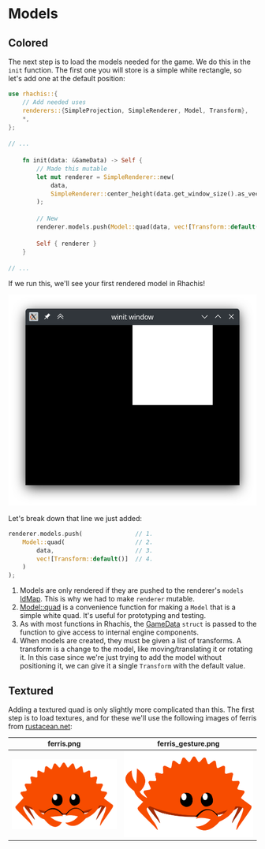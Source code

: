 # Models

## Colored

The next step is to load the models needed for the game. We do this in the `init` function. The first one you will store is a simple white rectangle, so let's add one at the default position:

```rust
use rhachis::{
    // Add needed uses
    renderers::{SimpleProjection, SimpleRenderer, Model, Transform},
    *,
};

// ...

    fn init(data: &GameData) -> Self {
        // Made this mutable
        let mut renderer = SimpleRenderer::new(
            data,
            SimpleRenderer::center_height(data.get_window_size().as_vec2(), 2.0),
        );

        // New
        renderer.models.push(Model::quad(data, vec![Transform::default()]));

        Self { renderer }
    }

// ...
```

If we run this, we'll see your first rendered model in Rhachis!

![A white square](1.png)

Let's break down that line we just added:

```rust
renderer.models.push(               // 1.
    Model::quad(                    // 2.
        data,                       // 3.
        vec![Transform::default()]  // 4.
    )
);
```

1. Models are only rendered if they are pushed to the renderer's `models` [IdMap](https://docs.rs/rhachis/latest/rhachis/struct.IdMap.html). This is why we had to make `renderer` mutable.
2. [Model::quad](https://docs.rs/rhachis/latest/rhachis/renderers/struct.Model.html#method.quad) is a convenience function for making a `Model` that is a simple white quad. It's useful for prototyping and testing.
3. As with most functions in Rhachis, the [GameData](https://docs.rs/rhachis/latest/rhachis/struct.GameData.html) `struct` is passed to the function to give access to internal engine components.
4. When models are created, they must be given a list of transforms. A transform is a change to the model, like moving/translating it or rotating it. In this case since we're just trying to add the model without positioning it, we can give it a single `Transform` with the default value.

## Textured

Adding a textured quad is only slightly more complicated than this. The first step is to load textures, and for these we'll use the following images of ferris from [rustacean.net](https://rustacean.net/):

| ferris.png            | ferris_gesture.png                      |
| --------------------- | --------------------------------------- |
| ![Ferris](ferris.png) | ![Ferris gesturing](ferris_gesture.png) |
